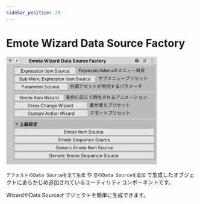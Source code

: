```yaml
---
sidebar_position: 20
---
```


# Emote Wizard Data Source Factory

![Inspector](img/emote_wizard_data_source_factory.png)

`デフォルトのData Sourceを全て生成` や `空のData Sourceを追加` で生成したオブジェクトにあらかじめ追加されているユーティリティコンポーネントです。

WizardやData Sourceオブジェクトを簡単に生成できます。
